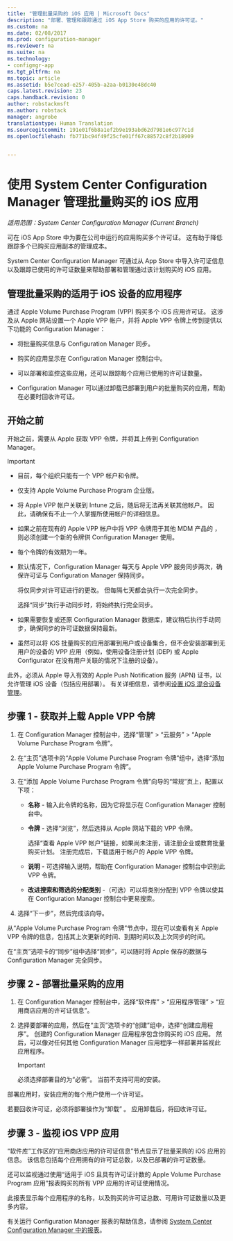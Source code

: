 ```yaml
---
title: "管理批量采购的 iOS 应用 | Microsoft Docs"
description: "部署、管理和跟踪通过 iOS App Store 购买的应用的许可证。"
ms.custom: na
ms.date: 02/08/2017
ms.prod: configuration-manager
ms.reviewer: na
ms.suite: na
ms.technology:
- configmgr-app
ms.tgt_pltfrm: na
ms.topic: article
ms.assetid: b5e7cead-e257-405b-a2aa-b0130e48dc40
caps.latest.revision: 23
caps.handback.revision: 0
author: robstackmsft
ms.author: robstack
manager: angrobe
translationtype: Human Translation
ms.sourcegitcommit: 191e01f6b8a1ef2b9e193abd62d7981e6c977c1d
ms.openlocfilehash: fb771bc94f49f25cfe01ff67c88572c8f2b18909


---
```

# <a name="manage-volume-purchased-ios-apps-with-system-center-configuration-manager"></a>使用 System Center Configuration Manager 管理批量购买的 iOS 应用

*适用范围：System Center Configuration Manager (Current Branch)*



 可在 iOS App Store 中为要在公司中运行的应用购买多个许可证。 这有助于降低跟踪多个已购买应用副本的管理成本。  

 System Center Configuration Manager 可通过从 App Store 中导入许可证信息以及跟踪已使用的许可证数量来帮助部署和管理通过该计划购买的 iOS 应用。  

## <a name="manage-volume-purchased-apps-for-ios-devices"></a>管理批量采购的适用于 iOS 设备的应用程序  
 通过 Apple Volume Purchase Program (VPP) 购买多个 iOS 应用许可证。 这涉及从 Apple 网站设置一个 Apple VPP 帐户，并将 Apple VPP 令牌上传到提供以下功能的 Configuration Manager：  

-   将批量购买信息与 Configuration Manager 同步。  

-   购买的应用显示在 Configuration Manager 控制台中。  

-   可以部署和监控这些应用，还可以跟踪每个应用已使用的许可证数量。  

-   Configuration Manager 可以通过卸载已部署到用户的批量购买的应用，帮助在必要时回收许可证。  

## <a name="before-you-start"></a>开始之前  
 开始之前，需要从 Apple 获取 VPP 令牌，并将其上传到 Configuration Manager。  

> [!IMPORTANT]  
>  -   目前，每个组织只能有一个 VPP 帐户和令牌。  
> -   仅支持 Apple Volume Purchase Program 企业版。  
> -   将 Apple VPP 帐户关联到 Intune 之后，随后将无法再关联其他帐户。 因此，请确保有不止一个人掌握所使用帐户的详细信息。  
> -   如果之前在现有的 Apple VPP 帐户中将 VPP 令牌用于其他 MDM 产品的 ，则必须创建一个新的令牌供 Configuration Manager 使用。  
> -   每个令牌的有效期为一年。  
> -   默认情况下，Configuration Manager 每天与 Apple VPP 服务同步两次，确保许可证与 Configuration Manager 保持同步。  
>   
>      将仅同步对许可证进行的更改。 但每隔七天都会执行一次完全同步。  
>   
>      选择“同步”执行手动同步时，将始终执行完全同步。  
> -   如果需要恢复或还原 Configuration Manager 数据库，建议稍后执行手动同步，确保同步的许可证数据保持最新。  
> -   虽然可以将 iOS 批量购买的应用部署到用户或设备集合，但不会安装部署到无用户的设备的 VPP 应用（例如，使用设备注册计划 (DEP) 或 Apple Configurator 在没有用户关联的情况下注册的设备）。  

 此外，必须从 Apple 导入有效的 Apple Push Notification 服务 (APN) 证书，以允许管理 iOS 设备（包括应用部署）。 有关详细信息，请参阅[设置 iOS 混合设备管理](../../mdm/deploy-use/enroll-hybrid-ios-mac.md)。  

## <a name="step-1---to-get-and-upload-an-apple-vpp-token"></a>步骤 1 - 获取并上载 Apple VPP 令牌  

1.  在 Configuration Manager 控制台中，选择“管理” > “云服务” > “Apple Volume Purchase Program 令牌”。   

3.  在“主页”选项卡的“Apple Volume Purchase Program 令牌”组中，选择“添加 Apple Volume Purchase Program 令牌”。  

4.  在“添加 Apple Volume Purchase Program 令牌”向导的“常规”页上，配置以下项：   

    -   **名称** - 输入此令牌的名称，因为它将显示在 Configuration Manager 控制台中。  

    -   **令牌** - 选择“浏览”，然后选择从 Apple 网站下载的 VPP 令牌。  

         选择“查看 Apple VPP 帐户”链接，如果尚未注册，请注册企业或教育批量购买计划。 注册完成后，下载适用于帐户的 Apple VPP 令牌。  

    -   **说明** - 可选择输入说明，帮助在 Configuration Manager 控制台中识别此 VPP 令牌。  

    -   **改进搜索和筛选的分配类别** -（可选）可以将类别分配到 VPP 令牌以使其在 Configuration Manager 控制台中更易搜索。  

5.  选择“下一步”，然后完成该向导。  

从“Apple Volume Purchase Program 令牌”节点中，现在可以查看有关 Apple VPP 令牌的信息，包括其上次更新的时间、到期时间以及上次同步的时间。

在“主页”选项卡的“同步”组中选择“同步”，可以随时将 Apple 保存的数据与 Configuration Manager 完全同步。  

## <a name="step-2---deploy-a-volume-purchased-app"></a>步骤 2 - 部署批量采购的应用  

1.  在 Configuration Manager 控制台中，选择“软件库” > “应用程序管理” > “应用商店应用的许可证信息”。  

3.  选择要部署的应用，然后在“主页”选项卡的“创建”组中，选择“创建应用程序”。
创建的 Configuration Manager 应用程序包含你购买的 iOS 应用。 然后，可以像对任何其他 Configuration Manager 应用程序一样部署并监视此应用程序。

    > [!IMPORTANT]  
    > 必须选择部署目的为“必需”。 当前不支持可用的安装。

 部署应用时，安装应用的每个用户使用一个许可证。  

 若要回收许可证，必须将部署操作为“卸载” 。 应用卸载后，将回收许可证。  

## <a name="step-3---monitor-ios-vpp-apps"></a>步骤 3 - 监视 iOS VPP 应用  
 “软件库”工作区的“应用商店应用的许可证信息”节点显示了批量采购的 iOS 应用的信息。 该信息包括每个应用拥有的许可证总数，以及已部署的许可证数量。

 还可以监视通过使用“适用于 iOS 且具有许可证计数的 Apple Volume Purchase Program 应用”报表购买的所有 VPP 应用的许可证使用情况。  

 此报表显示每个应用程序的名称，以及购买的许可证总数、可用许可证数量以及更多内容。  

 有关运行 Configuration Manager 报表的帮助信息，请参阅 [System Center Configuration Manager 中的报表](../../core/servers/manage/reporting.md)。  



<!--HONumber=Feb17_HO2-->


